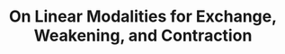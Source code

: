 ---
title: "On Linear Modalities for Exchange, Weakening, and Contraction"
year: 2016
pos: 10
venue: "Workshop on Linear Logic, Mathematics, and Computer Science. Associated with Linear Logic: Interaction, Proofs, and Computation (LL2016)"
slides: includes/talks/LL2016/talk/
---